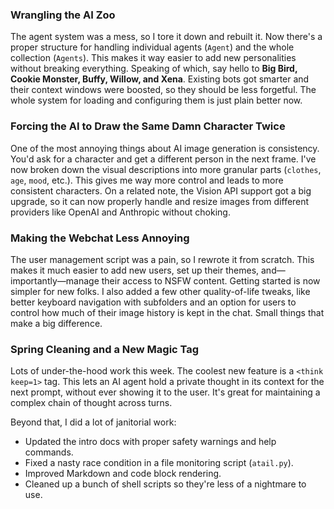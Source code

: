 ### Wrangling the AI Zoo
The agent system was a mess, so I tore it down and rebuilt it. Now there's a proper structure for handling individual agents (`Agent`) and the whole collection (`Agents`). This makes it way easier to add new personalities without breaking everything. Speaking of which, say hello to **Big Bird, Cookie Monster, Buffy, Willow, and Xena**. Existing bots got smarter and their context windows were boosted, so they should be less forgetful. The whole system for loading and configuring them is just plain better now.

### Forcing the AI to Draw the Same Damn Character Twice
One of the most annoying things about AI image generation is consistency. You'd ask for a character and get a different person in the next frame. I've now broken down the visual descriptions into more granular parts (`clothes`, `age`, `mood`, etc.). This gives me way more control and leads to more consistent characters. On a related note, the Vision API support got a big upgrade, so it can now properly handle and resize images from different providers like OpenAI and Anthropic without choking.

### Making the Webchat Less Annoying
The user management script was a pain, so I rewrote it from scratch. This makes it much easier to add new users, set up their themes, and—importantly—manage their access to NSFW content. Getting started is now simpler for new folks. I also added a few other quality-of-life tweaks, like better keyboard navigation with subfolders and an option for users to control how much of their image history is kept in the chat. Small things that make a big difference.

### Spring Cleaning and a New Magic Tag
Lots of under-the-hood work this week. The coolest new feature is a `<think keep=1>` tag. This lets an AI agent hold a private thought in its context for the next prompt, without ever showing it to the user. It's great for maintaining a complex chain of thought across turns.

Beyond that, I did a lot of janitorial work:
-   Updated the intro docs with proper safety warnings and help commands.
-   Fixed a nasty race condition in a file monitoring script (`atail.py`).
-   Improved Markdown and code block rendering.
-   Cleaned up a bunch of shell scripts so they're less of a nightmare to use.
